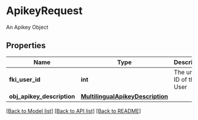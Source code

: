# ApikeyRequest

An Apikey Object

## Properties
Name | Type | Description | Notes
------------ | ------------- | ------------- | -------------
**fki_user_id** | **int** | The unique ID of the User | 
**obj_apikey_description** | [**MultilingualApikeyDescription**](MultilingualApikeyDescription.md) |  | 

[[Back to Model list]](../README.md#documentation-for-models) [[Back to API list]](../README.md#documentation-for-api-endpoints) [[Back to README]](../README.md)


